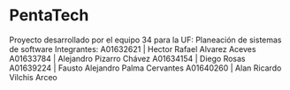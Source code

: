 # PentaTech
Proyecto desarrollado por el equipo 34 para la UF: Planeación de sistemas de software
Integrantes:
A01632621 | Hector Rafael Alvarez Aceves
A01633784 | Alejandro Pizarro Chávez
A01634154 | Diego Rosas
A01639224 | Fausto Alejandro Palma Cervantes
A01640260 | Alan Ricardo Vilchis Arceo

